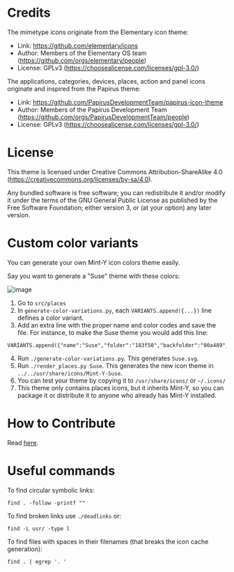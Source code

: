 
Credits
=======

The mimetype icons originate from the Elementary icon theme:

* Link: https://github.com/elementary/icons
* Author: Members of the Elementary OS team (https://github.com/orgs/elementary/people)
* License: GPLv3 (https://choosealicense.com/licenses/gpl-3.0/)

The applications, categories, devices, places, action and panel icons originate and inspired from the Papirus theme:

* Link: https://github.com/PapirusDevelopmentTeam/papirus-icon-theme
* Author: Members of the Papirus Development Team (https://github.com/orgs/PapirusDevelopmentTeam/people)
* License: GPLv3 (https://choosealicense.com/licenses/gpl-3.0/)

License
=======

This theme is licensed under Creative Commons Attribution-ShareAlike 4.0 (https://creativecommons.org/licenses/by-sa/4.0).

Any bundled software is free software; you can redistribute it and/or modify it under the terms of the GNU General Public License as published by the Free Software Foundation; either version 3, or (at your option) any later version.

Custom color variants
=====================

You can generate your own Mint-Y icon colors theme easily.

Say you want to generate a "Suse" theme with these colors:

![image](https://user-images.githubusercontent.com/1138515/236241924-0552bebc-0d5c-4167-b8dd-444c76a8554e.png)

1. Go to `src/places`
2. In `generate-color-variations.py`, each `VARIANTS.append({...})` line defines a color variant.
3. Add an extra line with the proper name and color codes and save the file. For instance, to make the Suse theme you would add this line:

```
VARIANTS.append({"name":"Suse","folder":"183f50","backfolder":"00a489","paper":"e4e4e4","emblem":"e4e4e4"})
```

4. Run `./generate-color-variations.py`. This generates `Suse.svg`.
3. Run `./render_places.py Suse`. This generates the new icon theme in `../../usr/share/icons/Mint-Y-Suse`.
4. You can test your theme by copying it to `/usr/share/icons/` or `~/.icons/`
6. This theme only contains places icons, but it inherits Mint-Y, so you can package it or distribute it to anyone who already has Mint-Y installed.

How to Contribute
===============

Read [here](src/README.md).

Useful commands
===============

To find circular symbolic links:

	find . -follow -printf ""

To find broken links use `./deadlinks` or:

	find -L usr/ -type l

To find files with spaces in their filenames (that breaks the icon cache generation):

	find . | egrep '. '
